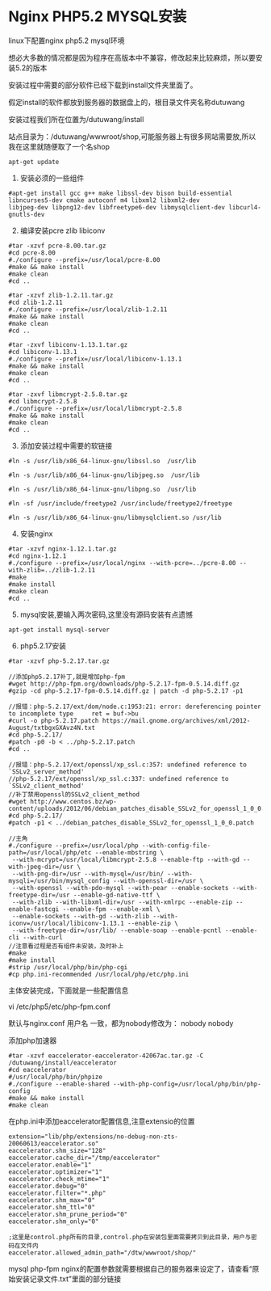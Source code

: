 # Nginx PHP5.2 MYSQL安装

linux下配置nginx php5.2 mysql环境

想必大多数的情况都是因为程序在高版本中不兼容，修改起来比较麻烦，所以要安装5.2的版本

安装过程中需要的部分软件已经下载到install文件夹里面了。

假定install的软件都放到服务器的数据盘上的，根目录文件夹名称dutuwang

安装过程我们所在位置为/dutuwang/install

站点目录为：/dutuwang/wwwroot/shop,可能服务器上有很多网站需要放,所以我在这里就随便取了一个名shop

```
apt-get update
```

1. 安装必须的一些组件
```
#apt-get install gcc g++ make libssl-dev bison build-essential libncurses5-dev cmake autoconf m4 libxml2 libxml2-dev
libjpeg-dev libpng12-dev libfreetype6-dev libmysqlclient-dev libcurl4-gnutls-dev
```

2. 编译安装pcre zlib libiconv

```
#tar -xzvf pcre-8.00.tar.gz
#cd pcre-8.00
#./configure --prefix=/usr/local/pcre-8.00
#make && make install
#make clean
#cd ..

#tar -xzvf zlib-1.2.11.tar.gz
#cd zlib-1.2.11
#./configure --prefix=/usr/local/zlib-1.2.11
#make && make install
#make clean
#cd ..

#tar -zxvf libiconv-1.13.1.tar.gz
#cd libiconv-1.13.1
#./configure --prefix=/usr/local/libiconv-1.13.1
#make && make install
#make clean
#cd ..

#tar -zxvf libmcrypt-2.5.8.tar.gz  
#cd libmcrypt-2.5.8
#./configure --prefix=/usr/local/libmcrypt-2.5.8
#make && make install
#make clean
#cd ..
```

3. 添加安装过程中需要的软链接

```
#ln -s /usr/lib/x86_64-linux-gnu/libssl.so  /usr/lib

#ln -s /usr/lib/x86_64-linux-gnu/libjpeg.so  /usr/lib

#ln -s /usr/lib/x86_64-linux-gnu/libpng.so  /usr/lib

#ln -sf /usr/include/freetype2 /usr/include/freetype2/freetype

#ln -s /usr/lib/x86_64-linux-gnu/libmysqlclient.so /usr/lib

```

4. 安装nginx

```
#tar -xzvf nginx-1.12.1.tar.gz
#cd nginx-1.12.1
#./configure --prefix=/usr/local/nginx --with-pcre=../pcre-8.00 --with-zlib=../zlib-1.2.11
#make
#make install
#make clean
#cd ..

```

5. mysql安装,要输入两次密码,这里没有源码安装有点遗憾

```
apt-get install mysql-server
```

6. php5.2.17安装

```
#tar -xzvf php-5.2.17.tar.gz

//添加php5.2.17补丁,就是增加php-fpm
#wget http://php-fpm.org/downloads/php-5.2.17-fpm-0.5.14.diff.gz
#gzip -cd php-5.2.17-fpm-0.5.14.diff.gz | patch -d php-5.2.17 -p1

//报错：php-5.2.17/ext/dom/node.c:1953:21: error: dereferencing pointer to incomplete type     ret = buf->bu
#curl -o php-5.2.17.patch https://mail.gnome.org/archives/xml/2012-August/txtbgxGXAvz4N.txt
#cd php-5.2.17/
#patch -p0 -b < ../php-5.2.17.patch
#cd ..

//报错：php-5.2.17/ext/openssl/xp_ssl.c:357: undefined reference to `SSLv2_server_method'
//php-5.2.17/ext/openssl/xp_ssl.c:337: undefined reference to `SSLv2_client_method'
//补丁禁用openssl的SSLv2_client_method
#wget http://www.centos.bz/wp-content/uploads/2012/06/debian_patches_disable_SSLv2_for_openssl_1_0_0.patch
#cd php-5.2.17/
#patch -p1 < ../debian_patches_disable_SSLv2_for_openssl_1_0_0.patch

//主角
#./configure --prefix=/usr/local/php --with-config-file-path=/usr/local/php/etc --enable-mbstring \
 --with-mcrypt=/usr/local/libmcrypt-2.5.8 --enable-ftp --with-gd --with-jpeg-dir=/usr \
 --with-png-dir=/usr --with-mysql=/usr/bin/ --with-mysqli=/usr/bin/mysql_config --with-openssl-dir=/usr \
 --with-openssl --with-pdo-mysql --with-pear --enable-sockets --with-freetype-dir=/usr --enable-gd-native-ttf \
 --with-zlib --with-libxml-dir=/usr --with-xmlrpc --enable-zip --enable-fastcgi --enable-fpm --enable-xml \
 --enable-sockets --with-gd --with-zlib --with-iconv=/usr/local/libiconv-1.13.1 --enable-zip \
 --with-freetype-dir=/usr/lib/ --enable-soap --enable-pcntl --enable-cli --with-curl
//注意看过程是否有组件未安装，及时补上
#make
#make install
#strip /usr/local/php/bin/php-cgi
#cp php.ini-recommended /usr/local/php/etc/php.ini

```

主体安装完成，下面就是一些配置信息

vi /etc/php5/etc/php-fpm.conf
<!-- <value name="user"></value> -->
<!-- <value name="group">nobody</value> -->  
默认与nginx.conf 用户名 一致，都为nobody修改为：
<value name="user">nobody</value>
<value name="group">nobody</value>

添加php加速器

```
#tar -xzvf eaccelerator-eaccelerator-42067ac.tar.gz -C /dutuwang/install/eaccelerator
#cd eaccelerator
#/usr/local/php/bin/phpize
#./configure --enable-shared --with-php-config=/usr/local/php/bin/php-config
#make && make install
#make clean

```

在php.ini中添加eaccelerator配置信息,注意extensio的位置

```
extension="lib/php/extensions/no-debug-non-zts-20060613/eaccelerator.so"
eaccelerator.shm_size="128"
eaccelerator.cache_dir="/tmp/eaccelerator"
eaccelerator.enable="1"
eaccelerator.optimizer="1"
eaccelerator.check_mtime="1"
eaccelerator.debug="0"
eaccelerator.filter="*.php"
eaccelerator.shm_max="0"
eaccelerator.shm_ttl="0"
eaccelerator.shm_prune_period="0"
eaccelerator.shm_only="0"

;这里是control.php所有的目录,control.php在安装包里面需要拷贝到此目录，用户与密码在文件内
eaccelerator.allowed_admin_path="/dtw/wwwroot/shop/"
```


mysql php-fpm nginx的配置参数就需要根据自己的服务器来设定了，请查看“原始安装记录文件.txt”里面的部分链接





